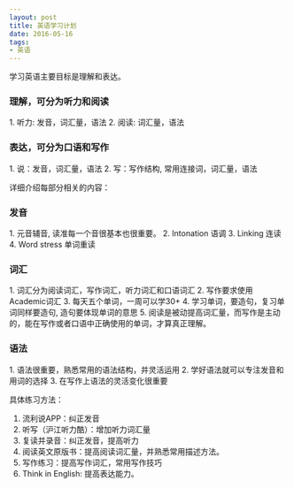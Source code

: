 ```yaml
---
layout: post
title: 英语学习计划
date: 2016-05-16
tags: 
- 英语
---
```


学习英语主要目标是理解和表达。
<h3>理解，可分为听力和阅读</h3>
1. 听力: 发音，词汇量，语法
2. 阅读: 词汇量，语法

<h3>表达，可分为口语和写作</h3>
1. 说：发音，词汇量，语法
2. 写：写作结构, 常用连接词，词汇量，语法

详细介绍每部分相关的内容：
<h3>发音</h3>
1. 元音辅音, 读准每一个音很基本也很重要。
2. Intonation 语调
3. Linking 连读
4. Word stress 单词重读

<h3>词汇</h3>
1. 词汇分为阅读词汇，写作词汇，听力词汇和口语词汇
2. 写作要求使用Academic词汇
3. 每天五个单词，一周可以学30+
4. 学习单词，要造句，复习单词同样要造句, 造句要体现单词的意思
5. 阅读是被动提高词汇量，而写作是主动的，能在写作或者口语中正确使用的单词，才算真正理解。

<h3>语法</h3>
1. 语法很重要，熟悉常用的语法结构，并灵活运用
2. 学好语法就可以专注发音和用词的选择
3. 在写作上语法的灵活变化很重要


具体练习方法：  

1. 流利说APP：纠正发音  
2. 听写（沪江听力酷）：增加听力词汇量  
3. 复读并录音：纠正发音，提高听力  
4. 阅读英文原版书：提高阅读词汇量，并熟悉常用描述方法。  
5. 写作练习：提高写作词汇，常用写作技巧  
6. Think in English: 提高表达能力。
